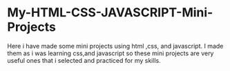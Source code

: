 # My-HTML-CSS-JAVASCRIPT-Mini-Projects
Here i have made some mini projects using html ,css, and javascript. I made them as i was learning css,and javascript so these mini projects are very useful ones that i selected and practiced for my skills.
